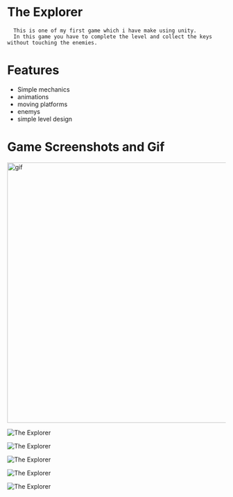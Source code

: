 # The Explorer
      This is one of my first game which i have make using unity.
      In this game you have to complete the level and collect the keys without touching the enemies.
      
# Features
- Simple mechanics 
- animations
- moving platforms
- enemys
- simple level design

# Game Screenshots and Gif

<p><img align ="center" alt = "gif" src="https://github.com/Zepar99/The-Explorer/blob/main/New_2D_GAME_2022-06-03_15-55-47_AdobeCreativeCloudExpress.gif" width="1080" height="600" /></p>

![The Explorer](https://github.com/Zepar99/The-Explorer/blob/main/New%202D%20GAME%206_3_2022%203_55_45%20PM.png)

![The Explorer](https://github.com/Zepar99/The-Explorer/blob/main/Movies%20%26%20TV%206_3_2022%203_57_53%20PM.png)

![The Explorer](https://github.com/Zepar99/The-Explorer/blob/main/Movies%20%26%20TV%206_3_2022%203_57_58%20PM.png)

![The Explorer](https://github.com/Zepar99/The-Explorer/blob/main/Movies%20%26%20TV%206_3_2022%203_58_16%20PM.png)

![The Explorer](https://github.com/Zepar99/The-Explorer/blob/main/Movies%20%26%20TV%206_3_2022%203_58_32%20PM.png)
